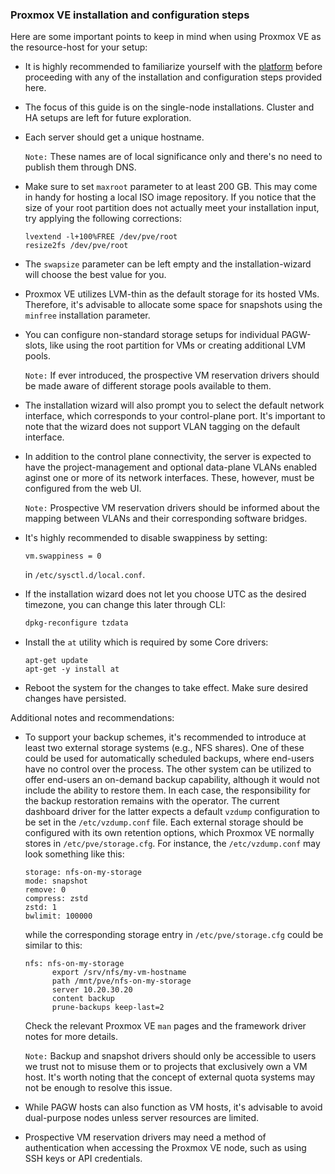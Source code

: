 ### Proxmox VE installation and configuration steps

Here are some important points to keep in mind when using Proxmox VE as the resource-host for your setup:

- It is highly recommended to familiarize yourself with the [platform](https://www.proxmox.com/en/proxmox-ve) before proceeding with any of the installation and configuration steps provided here.

- The focus of this guide is on the single-node installations. Cluster and HA setups are left for future exploration.

- Each server should get a unique hostname. 

  `Note:` These names are of local significance only and there's no need to publish them through DNS.

- Make sure to set `maxroot` parameter to at least 200 GB. This may come in handy for hosting a local ISO image repository. If you notice that the size of your root partition does not actually meet your installation input, try applying the following corrections:

    ```
    lvextend -l+100%FREE /dev/pve/root
    resize2fs /dev/pve/root
    ```

- The `swapsize` parameter can be left empty and the installation-wizard will choose the best value for you.

- Proxmox VE utilizes LVM-thin as the default storage for its hosted VMs. Therefore, it's advisable to allocate some space for snapshots using the `minfree` installation parameter.

- You can configure non-standard storage setups for individual PAGW-slots, like using the root partition for VMs or creating additional LVM pools. 

  `Note:` If ever introduced, the prospective VM reservation drivers should be made aware of different storage pools available to them.

- The installation wizard will also prompt you to select the default network interface, which corresponds to your control-plane port. It's important to note that the wizard does not support VLAN tagging on the default interface.

- In addition to the control plane connectivity, the server is expected to have the project-management and optional data-plane VLANs enabled aginst one or more of its network interfaces. These, however, must be configured from the web UI. 

  `Note:` Prospective VM reservation drivers should be informed about the mapping between VLANs and their corresponding software bridges.

- It's highly recommended to disable swappiness by setting:

    ```
    vm.swappiness = 0
    ```
  in `/etc/sysctl.d/local.conf`.

- If the installation wizard does not let you choose UTC as the desired timezone, you can change this later through CLI:

    ```sh
    dpkg-reconfigure tzdata 
    ```

- Install the `at` utility which is required by some Core drivers:

  ```
  apt-get update
  apt-get -y install at 
  ``` 
- Reboot the system for the changes to take effect. Make sure desired changes have persisted.

Additional notes and recommendations:

- To support your backup schemes, it's recommended to introduce at least two external storage systems (e.g., NFS shares). One of these could be used for automatically scheduled backups, where end-users have no control over the process. The other system can be utilized to offer end-users an on-demand backup capability, although it would not include the ability to restore them. In each case, the responsibility for the backup restoration remains with the operator. The current dashboard driver for the latter expects a default `vzdump` configuration to be set in the `/etc/vzdump.conf` file. Each external storage should be configured with its own retention options, which Proxmox VE normally stores in `/etc/pve/storage.cfg`. For instance, the `/etc/vzdump.conf` may look something like this:

  ```
  storage: nfs-on-my-storage
  mode: snapshot
  remove: 0
  compress: zstd
  zstd: 1
  bwlimit: 100000
  ```

  while the corresponding storage entry in `/etc/pve/storage.cfg` could be similar to this:

  ``` 
  nfs: nfs-on-my-storage
        export /srv/nfs/my-vm-hostname
        path /mnt/pve/nfs-on-my-storage
        server 10.20.30.20
        content backup
        prune-backups keep-last=2
  ```
  
  Check the relevant Proxmox VE `man` pages and the framework driver notes for more details.

  `Note:` Backup and snapshot drivers should only be accessible to users we trust not to misuse them or to projects that exclusively own a VM host. It's worth noting that the concept of external quota systems may not be enough to resolve this issue.

- While PAGW hosts can also function as VM hosts, it's advisable to avoid dual-purpose nodes unless server resources are limited.

- Prospective VM reservation drivers may need a method of authentication when accessing the Proxmox VE node, such as using SSH keys or API credentials.
